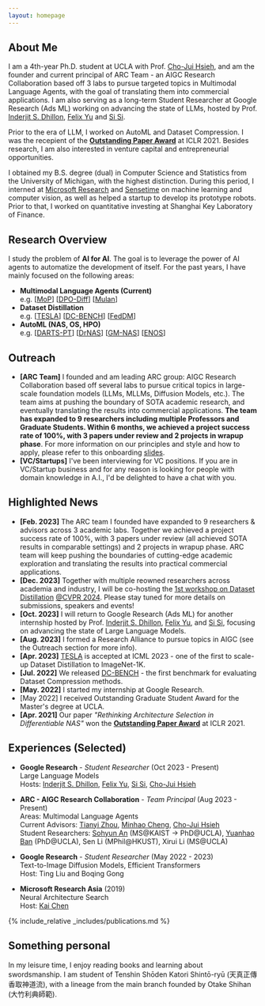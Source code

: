 ```yaml
---
layout: homepage
---
```


## About Me

I am a 4th-year Ph.D. student at UCLA with Prof. [Cho-Jui Hsieh](http://web.cs.ucla.edu/~chohsieh/), and am the founder and current principal of ARC Team - an AIGC Research Collaboration based off 3 labs to pursue targeted topics in Multimodal Language Agents, with the goal of translating them into commercial applications.
I am also serving as a long-term Student Researcher at Google Research (Ads ML) working on advancing the state of LLMs, hosted by Prof. [Inderjit S. Dhillon](https://scholar.google.com/citations?user=xBv5ZfkAAAAJ&hl=en), [Felix Yu](https://scholar.google.com/citations?user=lYvF6cUAAAAJ&hl=en) and [Si Si](https://scholar.google.com/citations?user=eAJfUeIAAAAJ&hl=en).

Prior to the era of LLM, I worked on AutoML and Dataset Compression.
I was the recepient of the **[Outstanding Paper Award](https://iclr-conf.medium.com/announcing-iclr-2021-outstanding-paper-awards-9ae0514734ab)** at ICLR 2021.
Besides research, I am also interested in venture capital and entrepreneurial opportunities.

I obtained my B.S. degree (dual) in Computer Science and Statistics from the University of Michigan, with the highest distinction.
During this period, I interned at [Microsoft Research](https://www.microsoft.com/en-us/research/lab/microsoft-research-asia/) and [Sensetime](https://www.sensetime.com/en) on machine learning and computer vision, as well as helped a startup to develop its prototype robots.
Prior to that, I worked on quantitative investing at Shanghai Key Laboratory of Finance.


## Research Overview

I study the problem of **AI for AI**.
The goal is to leverage the power of AI agents to automatize the development of itself.
For the past years, I have mainly focused on the following areas:
- **Multimodal Language Agents (Current)** <br/>
e.g. [[MoP]()] [[DPO-Diff]()] [[Mulan]()]
- **Dataset Distillation** <br/>
e.g. [[TESLA](https://arxiv.org/abs/2211.10586)] [[DC-BENCH](https://dc-bench.github.io/)] [[FedDM](https://arxiv.org/abs/2207.09653)]
- **AutoML (NAS, OS, HPO)** <br/>
e.g. [[DARTS-PT](https://arxiv.org/abs/2108.04392)] [[DrNAS](https://arxiv.org/abs/2006.10355)] [[GM-NAS](https://arxiv.org/abs/2203.15207)] [[ENOS](https://arxiv.org/abs/2209.13575)]


## Outreach

- **[ARC Team]** I founded and am leading ARC group: AIGC Research Collaboration based off several labs to pursue critical topics in large-scale foundation models (LLMs, MLLMs, Diffusion Models, etc.). The team aims at pushing the boundary of SOTA academic research, and eventually translating the results into commercial applications. **The team has expanded to 9 researchers including multiple Professors and Graduate Students. Within 6 months, we achieved a project success rate of 100%, with 3 papers under review and 2 projects in wrapup phase**. For more information on our principles and style and how to apply, please refer to this onboarding [slides](https://docs.google.com/presentation/d/1PtRwK6KuqNhExz_ouiu1UDva5Fw6R7PuvrxsVCzSA9U/edit?usp=sharing).
- **[VC/Startups]** I've been interviewing for VC positions. If you are in VC/Startup business and for any reason is looking for people with domain knowledge in A.I., I'd be delighted to have a chat with you.


## Highlighted News
- **[Feb. 2023]** The ARC team I founded have expanded to 9 researchers & advisors across 3 academic labs. Together we achieved a project success rate of 100%, with 3 papers under review (all achieved SOTA results in comparable settings) and 2 projects in wrapup phase. ARC team will keep pushing the boundaries of cutting-edge academic exploration and translating the results into practical commercial applications.
- **[Dec. 2023]** Together with multiple reowned researchers across academia and industry, I will be co-hosting the [1st workshop on Dataset Distillation]() [@CVPR 2024](https://cvpr.thecvf.com/). Please stay tuned for more details on submissions, speakers and events!
- **[Oct. 2023]** I will return to Google Research (Ads ML) for another internship hosted by Prof. [Inderjit S. Dhillon](https://scholar.google.com/citations?user=xBv5ZfkAAAAJ&hl=en), [Felix Yu](https://scholar.google.com/citations?user=lYvF6cUAAAAJ&hl=en), and [Si Si](https://scholar.google.com/citations?user=eAJfUeIAAAAJ&hl=en), focusing on advancing the state of Large Language Models.
- **[Aug. 2023]** I formed a Research Alliance to pursue topics in AIGC (see the Outreach section for more info).
- **[Apr. 2023]** [TESLA](https://arxiv.org/abs/2211.10586) is accepted at ICML 2023 - one of the first to scale-up Dataset Distillation to ImageNet-1K.
- **[Jul. 2022]** We released [DC-BENCH](https://justincui03.github.io/dcbench/) - the first benchmark for evaluating Dataset Compression methods.
- **[May. 2022]** I started my internship at Google Research.
- [May 2022] I received Outstanding Graduate Student Award for the Master's degree at UCLA.
- **[Apr. 2021]** Our paper *"Rethinking Architecture Selection in Differentiable NAS"* won the **[Outstanding Paper Award](https://iclr-conf.medium.com/announcing-iclr-2021-outstanding-paper-awards-9ae0514734ab)** at ICLR 2021.


## Experiences (Selected)

- **Google Research** - *Student Researcher* (Oct 2023 - Present)<br/>
Large Language Models<br/>
Hosts: [Inderjit S. Dhillon](https://scholar.google.com/citations?user=xBv5ZfkAAAAJ&hl=en), [Felix Yu](https://scholar.google.com/citations?user=lYvF6cUAAAAJ&hl=en), [Si Si](https://scholar.google.com/citations?user=eAJfUeIAAAAJ&hl=en), [Cho-Jui Hsieh](http://web.cs.ucla.edu/~chohsieh/)

- **ARC - AIGC Research Collaboration** - *Team Principal* (Aug 2023 - Present)<br/>
Areas: Multimodal Language Agents<br/>
Current Advisors: [Tianyi Zhou](https://tianyizhou.github.io/), [Minhao Cheng](https://cmhcbb.github.io/), [Cho-Jui Hsieh](http://web.cs.ucla.edu/~chohsieh/)<br/>
Student Researchers: [Sohyun An](https://cownowan.github.io/) (MS@KAIST -> PhD@UCLA), [Yuanhao Ban](https://drive.google.com/file/d/1TUVEbO3dL-_MNUhk-Ef0CB1lgKyoOFXa/view?usp=drive_link) (PhD@UCLA), Sen Li (MPhil@HKUST), Xirui Li (MS@UCLA)

- **Google Research** - *Student Researcher* (May 2022 - 2023)<br/>
Text-to-Image Diffusion Models, Efficient Transformers<br/>
Host: Ting Liu and Boqing Gong

- **Microsoft Research Asia** (2019)<br/>
Neural Architecture Search<br/>
Host: [Kai Chen](https://scholar.google.com/citations?hl=en&user=kPDp3cUAAAAJ&view_op=list_works&sortby=pubdate)
  

{% include_relative _includes/publications.md %}

<!-- {% include_relative _includes/services.md %} -->


## Something personal
In my leisure time, I enjoy reading books and learning about swordsmanship.
I am student of Tenshin Shōden Katori Shintō-ryū (天真正傳香取神道流), with a lineage from the main branch founded by Otake Shihan (大竹利典師範).
